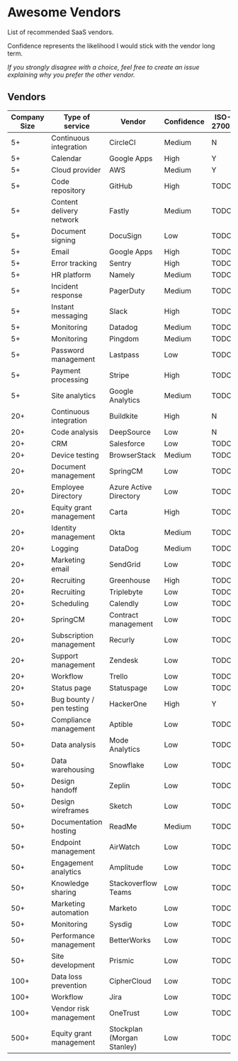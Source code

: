 # Awesome Vendors

List of recommended SaaS vendors.

Confidence represents the likelihood I would stick with the vendor long term.

_If you strongly disagree with a choice, feel free to create an issue explaining why you prefer the other vendor._

## Vendors

| Company Size | Type of service                | Vendor                     | Confidence | ISO-27001 | List price   |
|--------------|--------------------------------|----------------------------|------------|-----------|--------------|
| 5+           | Continuous integration         | CircleCI                   | Medium     | N         | TODO         |
| 5+           | Calendar                       | Google Apps                | High       | Y         | TODO         |
| 5+           | Cloud provider                 | AWS                        | Medium     | Y         | TODO         |
| 5+           | Code repository                | GitHub                     | High       | TODO      | TODO         |
| 5+           | Content delivery network       | Fastly                     | Medium     | TODO      | TODO         |
| 5+           | Document signing               | DocuSign                   | Low        | TODO      | TODO         |
| 5+           | Email                          | Google Apps                | High       | TODO      | TODO         |
| 5+           | Error tracking                 | Sentry                     | High       | TODO      | TODO         |
| 5+           | HR platform                    | Namely                     | Medium     | TODO      | TODO         |
| 5+           | Incident response              | PagerDuty                  | Medium     | TODO      | TODO         |
| 5+           | Instant messaging              | Slack                      | High       | TODO      | TODO         |
| 5+           | Monitoring                     | Datadog                    | Medium     | TODO      | TODO         |
| 5+           | Monitoring                     | Pingdom                    | Medium     | TODO      | TODO         |
| 5+           | Password management            | Lastpass                   | Low        | TODO      | TODO         |
| 5+           | Payment processing             | Stripe                     | High       | TODO      | TODO         |
| 5+           | Site analytics                 | Google Analytics           | Medium     | TODO      | TODO         |
| 20+          | Continuous integration         | Buildkite                  | High       | N         | TODO         |
| 20+          | Code analysis                  | DeepSource                 | Low        | N         | TODO         |
| 20+          | CRM                            | Salesforce                 | Low        | TODO      | TODO         |
| 20+          | Device testing                 | BrowserStack               | Medium     | TODO      | TODO         |
| 20+          | Document management            | SpringCM                   | Low        | TODO      | TODO         |
| 20+          | Employee Directory             | Azure Active Directory     | Low        | TODO      | TODO         |
| 20+          | Equity grant management        | Carta                      | High       | TODO      | TODO         |
| 20+          | Identity management            | Okta                       | Medium     | TODO      | TODO         |
| 20+          | Logging                        | DataDog                    | Medium     | TODO      | TODO         |
| 20+          | Marketing email                | SendGrid                   | Low        | TODO      | TODO         |
| 20+          | Recruiting                     | Greenhouse                 | High       | TODO      | TODO         |
| 20+          | Recruiting                     | Triplebyte                 | Low        | TODO      | TODO         |
| 20+          | Scheduling                     | Calendly                   | Low        | TODO      | TODO         |
| 20+          | SpringCM                       | Contract management        | Low        | TODO      | TODO         |
| 20+          | Subscription management        | Recurly                    | Low        | TODO      | TODO         |
| 20+          | Support management             | Zendesk                    | Low        | TODO      | TODO         |
| 20+          | Workflow                       | Trello                     | Low        | TODO      | TODO         |
| 20+          | Status page                    | Statuspage                 | Low        | TODO      | TODO         |
| 50+          | Bug bounty / pen testing       | HackerOne                  | High       | Y         | TODO         |
| 50+          | Compliance management          | Aptible                    | Low        | TODO      | TODO         |
| 50+          | Data analysis                  | Mode Analytics             | Low        | TODO      | TODO         |
| 50+          | Data warehousing               | Snowflake                  | Low        | TODO      | TODO         |
| 50+          | Design handoff                 | Zeplin                     | Low        | TODO      | TODO         |
| 50+          | Design wireframes              | Sketch                     | Low        | TODO      | TODO         |
| 50+          | Documentation hosting          | ReadMe                     | Medium     | TODO      | TODO         |
| 50+          | Endpoint management            | AirWatch                   | Low        | TODO      | TODO         |
| 50+          | Engagement analytics           | Amplitude                  | Low        | TODO      | TODO         |
| 50+          | Knowledge sharing              | Stackoverflow Teams        | Low        | TODO      | TODO         |
| 50+          | Marketing automation           | Marketo                    | Low        | TODO      | TODO         |
| 50+          | Monitoring                     | Sysdig                     | Low        | TODO      | TODO         |
| 50+          | Performance management         | BetterWorks                | Low        | TODO      | TODO         |
| 50+          | Site development               | Prismic                    | Low        | TODO      | TODO         |
| 100+         | Data loss prevention           | CipherCloud                | Low        | TODO      | TODO         |
| 100+         | Workflow                       | Jira                       | Low        | TODO      | TODO         |
| 100+         | Vendor risk management         | OneTrust                   | Low        | TODO      | TODO         |
| 500+         | Equity grant management        | Stockplan (Morgan Stanley) | Low        | TODO      | TODO         |
